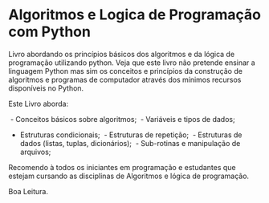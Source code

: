# Algoritmos e Logica de Programação com Python

Livro abordando os princípios básicos dos algoritmos e da lógica de programação utilizando python. Veja que este livro não pretende ensinar a linguagem Python mas sim os conceitos e princípios da construção de algoritmos e programas de computador através dos mínimos recursos disponíveis no Python. 

Este Livro aborda:

  - Conceitos básicos sobre algoritmos;
  - Variáveis e tipos de dados;
  - Estruturas condicionais;
  - Estruturas de repetição;
  - Estruturas de dados (listas, tuplas, dicionários);
  - Sub-rotinas e manipulação de arquivos;
  
Recomendo à todos os iniciantes em programação e estudantes que estejam cursando as disciplinas de Algoritmos e lógica de programação.

Boa Leitura.
